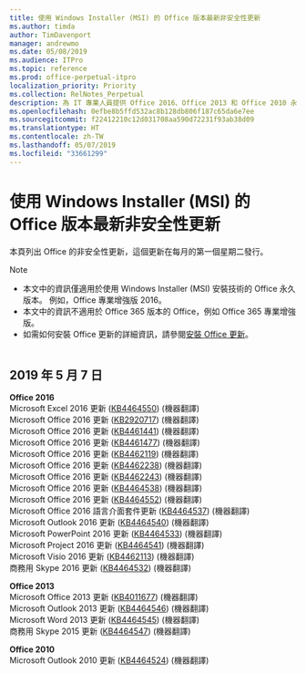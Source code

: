 ```yaml
---
title: 使用 Windows Installer (MSI) 的 Office 版本最新非安全性更新
ms.author: timda
author: TimDavenport
manager: andrewmo
ms.date: 05/08/2019
ms.audience: ITPro
ms.topic: reference
ms.prod: office-perpetual-itpro
localization_priority: Priority
ms.collection: RelNotes_Perpetual
description: 為 IT 專業人員提供 Office 2016、Office 2013 和 Office 2010 永久版本的最新非安全性更新資訊連結
ms.openlocfilehash: 0efbe8b5ffd532ac8b128db806f187c65da6e7ee
ms.sourcegitcommit: f22412210c12d031708aa590d72231f93ab38d09
ms.translationtype: HT
ms.contentlocale: zh-TW
ms.lasthandoff: 05/07/2019
ms.locfileid: "33661299"
---
```

# <a name="latest-non-security-updates-for-versions-of-office-that-use-windows-installer-msi"></a>使用 Windows Installer (MSI) 的 Office 版本最新非安全性更新

本頁列出 Office 的非安全性更新，這個更新在每月的第一個星期二發行。

> [!NOTE]
> - 本文中的資訊僅適用於使用 Windows Installer (MSI) 安裝技術的 Office 永久版本。 例如，Office 專業增強版 2016。
> - 本文中的資訊不適用於 Office 365 版本的 Office，例如 Office 365 專業增強版。
> - 如需如何安裝 Office 更新的詳細資訊，請參閱[安裝 Office 更新](https://support.office.com/article/2ab296f3-7f03-43a2-8e50-46de917611c5)。
<br/><br/>

## <a name="may-7-2019"></a>2019 年 5 月 7 日

**Office 2016**<br/>
Microsoft Excel 2016 更新 ([KB4464550](https://support.microsoft.com/help/4464550)) (機器翻譯)<br/>
Microsoft Office 2016 更新 ([KB2920717](https://support.microsoft.com/help/2920717)) (機器翻譯)<br/>
Microsoft Office 2016 更新 ([KB4461441](https://support.microsoft.com/help/4461441)) (機器翻譯)<br/>
Microsoft Office 2016 更新 ([KB4461477](https://support.microsoft.com/help/4461477)) (機器翻譯)<br/>
Microsoft Office 2016 更新 ([KB4462119](https://support.microsoft.com/help/4462119)) (機器翻譯)<br/>
Microsoft Office 2016 更新 ([KB4462238](https://support.microsoft.com/help/4462238)) (機器翻譯)<br/>
Microsoft Office 2016 更新 ([KB4462243](https://support.microsoft.com/help/4462243)) (機器翻譯)<br/>
Microsoft Office 2016 更新 ([KB4464538](https://support.microsoft.com/help/4464538)) (機器翻譯)<br/>
Microsoft Office 2016 更新 ([KB4464552](https://support.microsoft.com/help/4464552)) (機器翻譯)<br/>
Microsoft Office 2016 語言介面套件更新 ([KB4464537](https://support.microsoft.com/help/4464537)) (機器翻譯)<br/>
Microsoft Outlook 2016 更新 ([KB4464540](https://support.microsoft.com/help/4464540)) (機器翻譯)<br/>
Microsoft PowerPoint 2016 更新 ([KB4464533](https://support.microsoft.com/help/4464533)) (機器翻譯)<br/>
Microsoft Project 2016 更新 ([KB4464541](https://support.microsoft.com/help/4464541)) (機器翻譯)<br/>
Microsoft Visio 2016 更新 ([KB4462113](https://support.microsoft.com/help/4462113)) (機器翻譯)<br/>
商務用 Skype 2016 更新 ([KB4464532](https://support.microsoft.com/help/4464532)) (機器翻譯)<br/>

**Office 2013**<br/>
Microsoft Office 2013 更新 ([KB4011677](https://support.microsoft.com/help/4011677)) (機器翻譯)<br/>
Microsoft Outlook 2013 更新 ([KB4464546](https://support.microsoft.com/help/4464546)) (機器翻譯)<br/>
Microsoft Word 2013 更新 ([KB4464545](https://support.microsoft.com/help/4464545)) (機器翻譯)<br/>
商務用 Skype 2015 更新 ([KB4464547](https://support.microsoft.com/help/4464547)) (機器翻譯)<br/>

**Office 2010**<br/>
Microsoft Outlook 2010 更新 ([KB4464524](https://support.microsoft.com/help/4464524)) (機器翻譯)